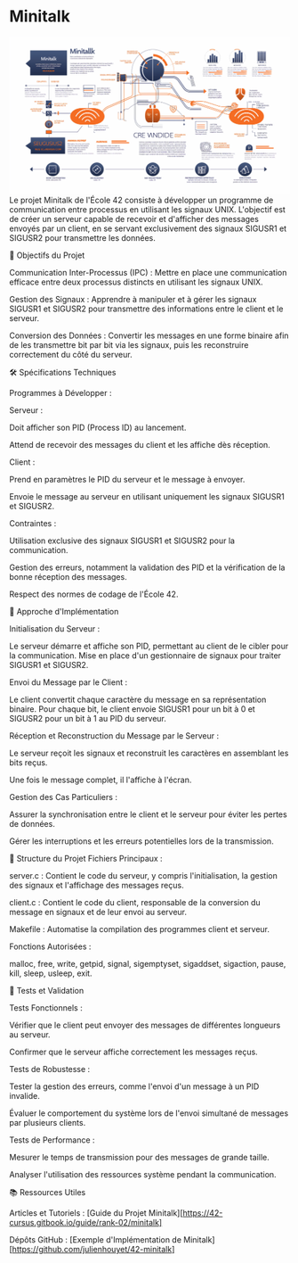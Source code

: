 # Minitalk
![illustration minitalk](./picture.png)
Le projet Minitalk de l'École 42 consiste à développer un programme de communication entre processus en utilisant les signaux UNIX. L'objectif est de créer un serveur capable de recevoir et d'afficher des messages envoyés par un client, en se servant exclusivement des signaux SIGUSR1 et SIGUSR2 pour transmettre les données. 

🎯 Objectifs du Projet

Communication Inter-Processus (IPC) : Mettre en place une communication efficace entre deux processus distincts en utilisant les signaux UNIX.

Gestion des Signaux : Apprendre à manipuler et à gérer les signaux SIGUSR1 et SIGUSR2 pour transmettre des informations entre le client et le serveur.

Conversion des Données : Convertir les messages en une forme binaire afin de les transmettre bit par bit via les signaux, puis les reconstruire correctement du côté du serveur.

🛠️ Spécifications Techniques

Programmes à Développer :

Serveur :

Doit afficher son PID (Process ID) au lancement.

Attend de recevoir des messages du client et les affiche dès réception.

Client :

Prend en paramètres le PID du serveur et le message à envoyer.

Envoie le message au serveur en utilisant uniquement les signaux SIGUSR1 et SIGUSR2.

Contraintes :

Utilisation exclusive des signaux SIGUSR1 et SIGUSR2 pour la communication.

Gestion des erreurs, notamment la validation des PID et la vérification de la bonne réception des messages.

Respect des normes de codage de l'École 42.

🔧 Approche d'Implémentation

Initialisation du Serveur :

Le serveur démarre et affiche son PID, permettant au client de le cibler pour la communication.
Mise en place d'un gestionnaire de signaux pour traiter SIGUSR1 et SIGUSR2.

Envoi du Message par le Client :

Le client convertit chaque caractère du message en sa représentation binaire.
Pour chaque bit, le client envoie SIGUSR1 pour un bit à 0 et SIGUSR2 pour un bit à 1 au PID du serveur.

Réception et Reconstruction du Message par le Serveur :

Le serveur reçoit les signaux et reconstruit les caractères en assemblant les bits reçus.

Une fois le message complet, il l'affiche à l'écran.

Gestion des Cas Particuliers :

Assurer la synchronisation entre le client et le serveur pour éviter les pertes de données.

Gérer les interruptions et les erreurs potentielles lors de la transmission.

📂 Structure du Projet
Fichiers Principaux :

server.c : Contient le code du serveur, y compris l'initialisation, la gestion des signaux et l'affichage des messages reçus.

client.c : Contient le code du client, responsable de la conversion du message en signaux et de leur envoi au serveur.

Makefile : Automatise la compilation des programmes client et serveur.

Fonctions Autorisées :

malloc, free, write, getpid, signal, sigemptyset, sigaddset, sigaction, pause, kill, sleep, usleep, exit.

🧪 Tests et Validation

Tests Fonctionnels :

Vérifier que le client peut envoyer des messages de différentes longueurs au serveur.

Confirmer que le serveur affiche correctement les messages reçus.

Tests de Robustesse :

Tester la gestion des erreurs, comme l'envoi d'un message à un PID invalide.

Évaluer le comportement du système lors de l'envoi simultané de messages par plusieurs clients.

Tests de Performance :

Mesurer le temps de transmission pour des messages de grande taille.

Analyser l'utilisation des ressources système pendant la communication.

📚 Ressources Utiles

Articles et Tutoriels :
[Guide du Projet Minitalk][https://42-cursus.gitbook.io/guide/rank-02/minitalk]

Dépôts GitHub :
[Exemple d'Implémentation de Minitalk][https://github.com/julienhouyet/42-minitalk]
